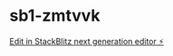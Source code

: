 # sb1-zmtvvk

[Edit in StackBlitz next generation editor ⚡️](https://stackblitz.com/~/github.com/Div68143/sb1-zmtvvk)